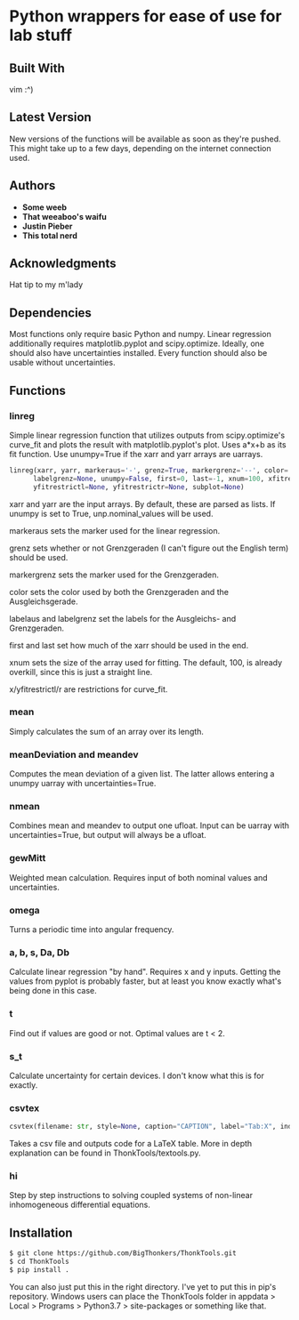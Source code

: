 # Python wrappers for ease of use for lab stuff

## Built With

vim :^)

## Latest Version

New versions of the functions will be available as soon as they're pushed. This might take up to a few days, depending on the internet connection used.

## Authors

* **Some weeb**
* **That weeaboo's waifu**
* **Justin Pieber**
* **This total nerd**

## Acknowledgments

Hat tip to my m'lady

## Dependencies

Most functions only require basic Python and numpy. Linear regression additionally requires matplotlib.pyplot and scipy.optimize. Ideally, one should also have uncertainties installed. Every function should also be usable without uncertainties. 

## Functions

### linreg

Simple linear regression function that utilizes outputs from scipy.optimize's curve_fit and plots the result with matplotlib.pyplot's plot. Uses a*x+b as its fit function. Use unumpy=True if the xarr and yarr arrays are uarrays.

````python
linreg(xarr, yarr, markeraus='-', grenz=True, markergrenz='--', color='orange', labelaus='Lineare Regression',
      labelgrenz=None, unumpy=False, first=0, last=-1, xnum=100, xfitrestrictl=None, xfitrestrictr=None,
      yfitrestrictl=None, yfitrestrictr=None, subplot=None)
````

xarr and yarr are the input arrays. By default, these are parsed as lists. If unumpy is set to True, unp.nominal_values will be used.

markeraus sets the marker used for the linear regression.

grenz sets whether or not Grenzgeraden (I can't figure out the English term) should be used.

markergrenz sets the marker used for the Grenzgeraden.

color sets the color used by both the Grenzgeraden and the Ausgleichsgerade.

labelaus and labelgrenz set the labels for the Ausgleichs- and Grenzgeraden.

first and last set how much of the xarr should be used in the end.

xnum sets the size of the array used for fitting. The default, 100, is already overkill, since this is just a straight line.

x/yfitrestrictl/r are restrictions for curve_fit.

### mean

Simply calculates the sum of an array over its length.

### meanDeviation and meandev

Computes the mean deviation of a given list. The latter allows entering a unumpy uarray with uncertainties=True.

### nmean

Combines mean and meandev to output one ufloat. Input can be uarray with uncertainties=True, but output will always be a ufloat.

### gewMitt

Weighted mean calculation.  Requires input of both nominal values and uncertainties.

### omega

Turns a periodic time into angular frequency.

### a, b, s, Da, Db

Calculate linear regression "by hand". Requires x and y inputs. Getting the values from pyplot is probably faster, but at least you know exactly what's being done in this case.

### t

Find out if values are good or not. Optimal values are t < 2.

### s_t

Calculate uncertainty for certain devices. I don't know what this is for exactly.

### csvtex

````python
csvtex(filename: str, style=None, caption="CAPTION", label="Tab:X", index=None, line_break=True, dec_comma=False):
````
Takes a csv file and outputs code for a LaTeX table. More in depth explanation can be found in ThonkTools/textools.py.

### hi

Step by step instructions to solving coupled systems of non-linear inhomogeneous differential equations.

## Installation
``` sh
$ git clone https://github.com/BigThonkers/ThonkTools.git
$ cd ThonkTools
$ pip install .
```
You can also just put this in the right directory. I've yet to put this in pip's repository.
Windows users can place the ThonkTools folder in appdata > Local > Programs > Python3.7 > site-packages or something like that.
